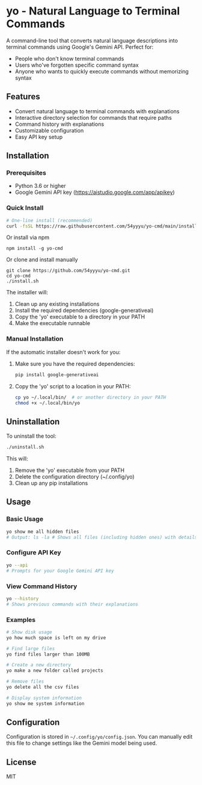 # yo - Natural Language to Terminal Commands

A command-line tool that converts natural language descriptions into terminal commands using Google's Gemini API. Perfect for:
- People who don't know terminal commands
- Users who've forgotten specific command syntax
- Anyone who wants to quickly execute commands without memorizing syntax

## Features

- Convert natural language to terminal commands with explanations
- Interactive directory selection for commands that require paths
- Command history with explanations
- Customizable configuration
- Easy API key setup

## Installation

### Prerequisites

- Python 3.6 or higher
- Google Gemini API key (https://aistudio.google.com/app/apikey)

### Quick Install

```bash
# One-line install (recommended)
curl -fsSL https://raw.githubusercontent.com/54yyyu/yo-cmd/main/install.sh | sh
```

Or install via npm
```
npm install -g yo-cmd
```

Or clone and install manually
```
git clone https://github.com/54yyyu/yo-cmd.git
cd yo-cmd
./install.sh
```

The installer will:
1. Clean up any existing installations
2. Install the required dependencies (google-generativeai)
3. Copy the 'yo' executable to a directory in your PATH
4. Make the executable runnable

### Manual Installation

If the automatic installer doesn't work for you:

1. Make sure you have the required dependencies:
   ```bash
   pip install google-generativeai
   ```

2. Copy the 'yo' script to a location in your PATH:
   ```bash
   cp yo ~/.local/bin/  # or another directory in your PATH
   chmod +x ~/.local/bin/yo
   ```

## Uninstallation

To uninstall the tool:

```bash
./uninstall.sh
```

This will:
1. Remove the 'yo' executable from your PATH
2. Delete the configuration directory (~/.config/yo)
3. Clean up any pip installations

## Usage

### Basic Usage

```bash
yo show me all hidden files
# Output: ls -la # Shows all files (including hidden ones) with details
```

### Configure API Key

```bash
yo --api
# Prompts for your Google Gemini API key
```

### View Command History

```bash
yo --history
# Shows previous commands with their explanations
```

### Examples

```bash
# Show disk usage
yo how much space is left on my drive

# Find large files
yo find files larger than 100MB

# Create a new directory
yo make a new folder called projects

# Remove files
yo delete all the csv files

# Display system information
yo show me system information
```

## Configuration

Configuration is stored in `~/.config/yo/config.json`. You can manually edit this file to change settings like the Gemini model being used.

## License

MIT
